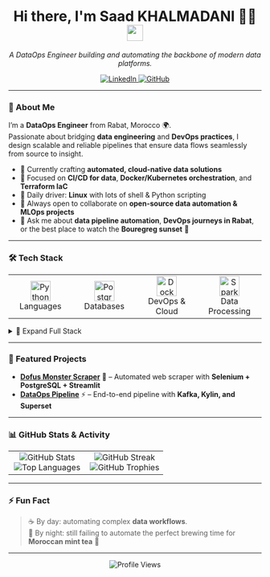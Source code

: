 <div id="header" align="center">
  <h1>
    Hi there, I'm Saad KHALMADANI 🎯🚀
    <img src="https://media.giphy.com/media/hvRJCLFzcasrR4ia7z/giphy.gif" width="32px"/>
  </h1>
  <p><em>A DataOps Engineer building and automating the backbone of modern data platforms.</em></p>
  
  <a href="https://www.linkedin.com/in/saad-khalmadani" target="_blank">
    <img src="https://img.shields.io/badge/LinkedIn-0077B5?style=for-the-badge&logo=linkedin&logoColor=white" alt="LinkedIn"/>
  </a>
  <a href="https://github.com/SaadkhPy" target="_blank">
    <img src="https://img.shields.io/badge/GitHub-181717?style=for-the-badge&logo=github&logoColor=white" alt="GitHub"/>
  </a>
</div>

---

### 🚀 About Me  

I’m a **DataOps Engineer** from Rabat, Morocco 🌍.  
Passionate about bridging **data engineering** and **DevOps practices**, I design scalable and reliable pipelines that ensure data flows seamlessly from source to insight.  

- 🔭 Currently crafting **automated, cloud-native data solutions**  
- 🌱 Focused on **CI/CD for data**, **Docker/Kubernetes orchestration**, and **Terraform IaC**  
- 🐧 Daily driver: **Linux** with lots of shell & Python scripting  
- 🤝 Always open to collaborate on **open-source data automation & MLOps projects**  
- 💬 Ask me about **data pipeline automation**, **DevOps journeys in Rabat**, or the best place to watch the **Bouregreg sunset** 🌅  

---

### 🛠️ Tech Stack  

<table align="center">
  <tr>
    <td align="center" width="120">
      <img src="https://cdn.jsdelivr.net/gh/devicons/devicon/icons/python/python-original.svg" width="40" height="40" alt="Python" /><br>Languages
    </td>
    <td align="center" width="120">
      <img src="https://cdn.jsdelivr.net/gh/devicons/devicon/icons/postgresql/postgresql-original.svg" width="40" height="40" alt="PostgreSQL" /><br>Databases
    </td>
    <td align="center" width="120">
      <img src="https://cdn.jsdelivr.net/gh/devicons/devicon/icons/docker/docker-original.svg" width="40" height="40" alt="Docker" /><br>DevOps & Cloud
    </td>
    <td align="center" width="120">
      <img src="https://cdn.jsdelivr.net/gh/devicons/devicon/icons/apachespark/apachespark-original-wordmark.svg" width="40" height="40" alt="Spark" /><br>Data Processing
    </td>
  </tr>
</table>

<details>
<summary>📂 Expand Full Stack</summary>
<br/>

#### 💻 Languages  
Python | C | C++ | Java | HTML5 | CSS3  

#### 🗄️ Databases  
PostgreSQL | MongoDB | Redis | MySQL | MariaDB  

#### ⚙️ DevOps & Cloud  
Git | Linux | Docker | Kubernetes | Terraform  

#### 🔥 Data Processing  
Apache Kafka | Apache Spark | Apache Kylin  
</details>

---

### 📌 Featured Projects  

- **[Dofus Monster Scraper](https://github.com/SaadkhPy/)** 🐉 – Automated web scraper with **Selenium + PostgreSQL + Streamlit**  
- **[DataOps Pipeline](https://github.com/SaadkhPy/)** ⚡ – End-to-end pipeline with **Kafka, Kylin, and Superset**  

---

### 📊 GitHub Stats & Activity  

<table align="center">
  <tr>
    <td align="center" width="50%">
      <img src="https://github-readme-stats.vercel.app/api?username=SaadkhPy&show_icons=true&theme=radical" alt="GitHub Stats"/><br/>
      <img src="https://github-readme-stats.vercel.app/api/top-langs/?username=SaadkhPy&layout=compact&theme=radical" alt="Top Languages"/>
    </td>
    <td align="center" width="50%">
      <img src="https://streak-stats.demolab.com?user=SaadkhPy&theme=radical" alt="GitHub Streak"/><br/>
      <img src="https://github-profile-trophy.vercel.app/?username=SaadkhPy&theme=radical&margin-w=15&margin-h=15" alt="GitHub Trophies"/>
    </td>
  </tr>
</table>

---

### ⚡ Fun Fact  

> ☕ By day: automating complex **data workflows**.  
> 🌙 By night: still failing to automate the perfect brewing time for **Moroccan mint tea** 🍵  

---

<div align="center">
  <img src="https://komarev.com/ghpvc/?username=SaadkhPy&label=Profile%20Views&color=0e75b6&style=flat" alt="Profile Views"/>
</div>
